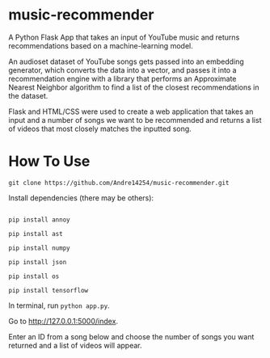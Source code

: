 # music-recommender
A Python Flask App that takes an input of YouTube music and returns recommendations based on a machine-learning model.

An audioset dataset of YouTube songs gets passed into an embedding generator, which converts the data into a vector, and passes it into a recommendation engine with a library that performs an Approximate Nearest Neighbor algorithm to find a list of the closest recommendations in the dataset.

Flask and HTML/CSS were used to create a web application that takes an input and a number of songs we want to be recommended and returns a list of videos that most closely matches the inputted song.

# How To Use

```git clone https://github.com/Andre14254/music-recommender.git```

Install dependencies (there may be others):

```pip install Flask

pip install annoy

pip install ast

pip install numpy

pip install json

pip install os

pip install tensorflow

```

In terminal, run `python app.py`.

Go to http://127.0.0.1:5000/index.

Enter an ID from a song below and choose the number of songs you want returned and a list of videos will appear.
